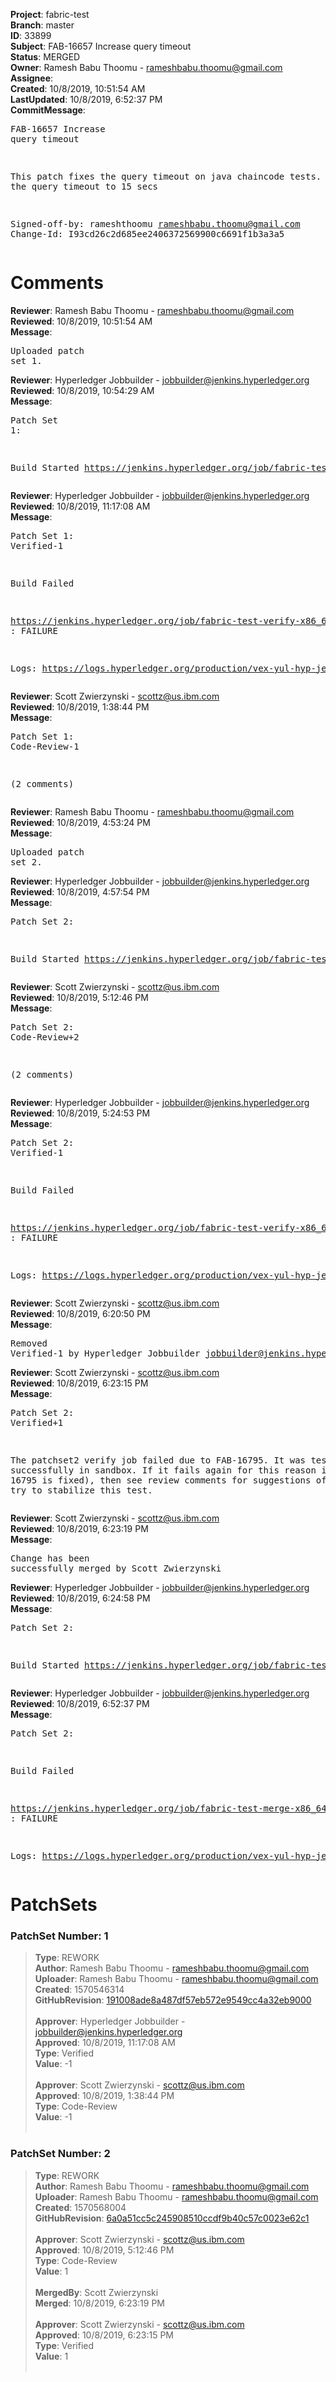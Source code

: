 <strong>Project</strong>: fabric-test<br><strong>Branch</strong>: master<br><strong>ID</strong>: 33899<br><strong>Subject</strong>: FAB-16657 Increase query timeout<br><strong>Status</strong>: MERGED<br><strong>Owner</strong>: Ramesh Babu Thoomu - rameshbabu.thoomu@gmail.com<br><strong>Assignee</strong>:<br><strong>Created</strong>: 10/8/2019, 10:51:54 AM<br><strong>LastUpdated</strong>: 10/8/2019, 6:52:37 PM<br><strong>CommitMessage</strong>:<br><pre>FAB-16657 Increase query timeout

This patch fixes the query timeout on java chaincode tests.
Increased the query timeout to 15 secs

Signed-off-by: rameshthoomu <rameshbabu.thoomu@gmail.com>
Change-Id: I93cd26c2d685ee2406372569900c6691f1b3a3a5
</pre><h1>Comments</h1><strong>Reviewer</strong>: Ramesh Babu Thoomu - rameshbabu.thoomu@gmail.com<br><strong>Reviewed</strong>: 10/8/2019, 10:51:54 AM<br><strong>Message</strong>: <pre>Uploaded patch set 1.</pre><strong>Reviewer</strong>: Hyperledger Jobbuilder - jobbuilder@jenkins.hyperledger.org<br><strong>Reviewed</strong>: 10/8/2019, 10:54:29 AM<br><strong>Message</strong>: <pre>Patch Set 1:

Build Started https://jenkins.hyperledger.org/job/fabric-test-verify-x86_64/3753/</pre><strong>Reviewer</strong>: Hyperledger Jobbuilder - jobbuilder@jenkins.hyperledger.org<br><strong>Reviewed</strong>: 10/8/2019, 11:17:08 AM<br><strong>Message</strong>: <pre>Patch Set 1: Verified-1

Build Failed 

https://jenkins.hyperledger.org/job/fabric-test-verify-x86_64/3753/ : FAILURE

Logs: https://logs.hyperledger.org/production/vex-yul-hyp-jenkins-3/fabric-test-verify-x86_64/3753</pre><strong>Reviewer</strong>: Scott Zwierzynski - scottz@us.ibm.com<br><strong>Reviewed</strong>: 10/8/2019, 1:38:44 PM<br><strong>Message</strong>: <pre>Patch Set 1: Code-Review-1

(2 comments)</pre><strong>Reviewer</strong>: Ramesh Babu Thoomu - rameshbabu.thoomu@gmail.com<br><strong>Reviewed</strong>: 10/8/2019, 4:53:24 PM<br><strong>Message</strong>: <pre>Uploaded patch set 2.</pre><strong>Reviewer</strong>: Hyperledger Jobbuilder - jobbuilder@jenkins.hyperledger.org<br><strong>Reviewed</strong>: 10/8/2019, 4:57:54 PM<br><strong>Message</strong>: <pre>Patch Set 2:

Build Started https://jenkins.hyperledger.org/job/fabric-test-verify-x86_64/3759/</pre><strong>Reviewer</strong>: Scott Zwierzynski - scottz@us.ibm.com<br><strong>Reviewed</strong>: 10/8/2019, 5:12:46 PM<br><strong>Message</strong>: <pre>Patch Set 2: Code-Review+2

(2 comments)</pre><strong>Reviewer</strong>: Hyperledger Jobbuilder - jobbuilder@jenkins.hyperledger.org<br><strong>Reviewed</strong>: 10/8/2019, 5:24:53 PM<br><strong>Message</strong>: <pre>Patch Set 2: Verified-1

Build Failed 

https://jenkins.hyperledger.org/job/fabric-test-verify-x86_64/3759/ : FAILURE

Logs: https://logs.hyperledger.org/production/vex-yul-hyp-jenkins-3/fabric-test-verify-x86_64/3759</pre><strong>Reviewer</strong>: Scott Zwierzynski - scottz@us.ibm.com<br><strong>Reviewed</strong>: 10/8/2019, 6:20:50 PM<br><strong>Message</strong>: <pre>Removed Verified-1 by Hyperledger Jobbuilder <jobbuilder@jenkins.hyperledger.org>
</pre><strong>Reviewer</strong>: Scott Zwierzynski - scottz@us.ibm.com<br><strong>Reviewed</strong>: 10/8/2019, 6:23:15 PM<br><strong>Message</strong>: <pre>Patch Set 2: Verified+1

The patchset2 verify job failed due to FAB-16795.
It was tested successfully in sandbox.
If it fails again for this reason in CI (after 16795 is fixed), then see review comments for suggestions of things to try to stabilize this test.</pre><strong>Reviewer</strong>: Scott Zwierzynski - scottz@us.ibm.com<br><strong>Reviewed</strong>: 10/8/2019, 6:23:19 PM<br><strong>Message</strong>: <pre>Change has been successfully merged by Scott Zwierzynski</pre><strong>Reviewer</strong>: Hyperledger Jobbuilder - jobbuilder@jenkins.hyperledger.org<br><strong>Reviewed</strong>: 10/8/2019, 6:24:58 PM<br><strong>Message</strong>: <pre>Patch Set 2:

Build Started https://jenkins.hyperledger.org/job/fabric-test-merge-x86_64/822/</pre><strong>Reviewer</strong>: Hyperledger Jobbuilder - jobbuilder@jenkins.hyperledger.org<br><strong>Reviewed</strong>: 10/8/2019, 6:52:37 PM<br><strong>Message</strong>: <pre>Patch Set 2:

Build Failed 

https://jenkins.hyperledger.org/job/fabric-test-merge-x86_64/822/ : FAILURE

Logs: https://logs.hyperledger.org/production/vex-yul-hyp-jenkins-3/fabric-test-merge-x86_64/822</pre><h1>PatchSets</h1><h3>PatchSet Number: 1</h3><blockquote><strong>Type</strong>: REWORK<br><strong>Author</strong>: Ramesh Babu Thoomu - rameshbabu.thoomu@gmail.com<br><strong>Uploader</strong>: Ramesh Babu Thoomu - rameshbabu.thoomu@gmail.com<br><strong>Created</strong>: 1570546314<br><strong>GitHubRevision</strong>: [191008ade8a487df57eb572e9549cc4a32eb9000](https://github.com/hyperledger/fabric-test/commit/191008ade8a487df57eb572e9549cc4a32eb9000)<br><br><strong>Approver</strong>: Hyperledger Jobbuilder - jobbuilder@jenkins.hyperledger.org<br><strong>Approved</strong>: 10/8/2019, 11:17:08 AM<br><strong>Type</strong>: Verified<br><strong>Value</strong>: -1<br><br><strong>Approver</strong>: Scott Zwierzynski - scottz@us.ibm.com<br><strong>Approved</strong>: 10/8/2019, 1:38:44 PM<br><strong>Type</strong>: Code-Review<br><strong>Value</strong>: -1<br><br></blockquote><h3>PatchSet Number: 2</h3><blockquote><strong>Type</strong>: REWORK<br><strong>Author</strong>: Ramesh Babu Thoomu - rameshbabu.thoomu@gmail.com<br><strong>Uploader</strong>: Ramesh Babu Thoomu - rameshbabu.thoomu@gmail.com<br><strong>Created</strong>: 1570568004<br><strong>GitHubRevision</strong>: [6a0a51cc5c245908510ccdf9b40c57c0023e62c1](https://github.com/hyperledger/fabric-test/commit/6a0a51cc5c245908510ccdf9b40c57c0023e62c1)<br><br><strong>Approver</strong>: Scott Zwierzynski - scottz@us.ibm.com<br><strong>Approved</strong>: 10/8/2019, 5:12:46 PM<br><strong>Type</strong>: Code-Review<br><strong>Value</strong>: 1<br><br><strong>MergedBy</strong>: Scott Zwierzynski<br><strong>Merged</strong>: 10/8/2019, 6:23:19 PM<br><br><strong>Approver</strong>: Scott Zwierzynski - scottz@us.ibm.com<br><strong>Approved</strong>: 10/8/2019, 6:23:15 PM<br><strong>Type</strong>: Verified<br><strong>Value</strong>: 1<br><br></blockquote>